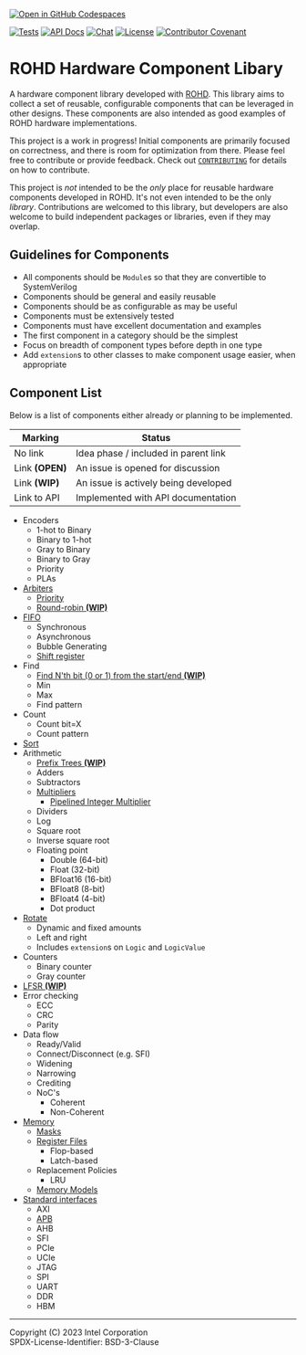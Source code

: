 [![Open in GitHub Codespaces](https://github.com/codespaces/badge.svg)](https://github.com/codespaces/new?hide_repo_select=true&ref=main&repo=621521356)

[![Tests](https://github.com/intel/rohd-hcl/actions/workflows/general.yml/badge.svg?event=push)](https://github.com/intel/rohd-hcl/actions/workflows/general.yml)
[![API Docs](https://img.shields.io/badge/API%20Docs-generated-success)](https://intel.github.io/rohd-hcl/rohd_hcl/rohd_hcl-library.html)
[![Chat](https://img.shields.io/discord/1001179329411166267?label=Chat)](https://discord.gg/jubxF84yGw)
[![License](https://img.shields.io/badge/License-BSD--3-blue)](https://github.com/intel/rohd-hcl/blob/main/LICENSE)
[![Contributor Covenant](https://img.shields.io/badge/Contributor%20Covenant-2.1-4baaaa.svg)](https://github.com/intel/rohd-hcl/blob/main/CODE_OF_CONDUCT.md)

# ROHD Hardware Component Libary

A hardware component library developed with [ROHD](https://github.com/intel/rohd).  This library aims to collect a set of reusable, configurable components that can be leveraged in other designs.  These components are also intended as good examples of ROHD hardware implementations.

This project is a work in progress!  Initial components are primarily focused on correctness, and there is room for optimization from there.  Please feel free to contribute or provide feedback.  Check out [`CONTRIBUTING`](https://github.com/intel/rohd-hcl/blob/main/CONTRIBUTING.md) for details on how to contribute.

This project is *not* intended to be the *only* place for reusable hardware components developed in ROHD.  It's not even intended to be the only *library*.  Contributions are welcomed to this library, but developers are also welcome to build independent packages or libraries, even if they may overlap.

## Guidelines for Components

- All components should be `Module`s so that they are convertible to SystemVerilog
- Components should be general and easily reusable
- Components should be as configurable as may be useful
- Components must be extensively tested
- Components must have excellent documentation and examples
- The first component in a category should be the simplest
- Focus on breadth of component types before depth in one type
- Add `extension`s to other classes to make component usage easier, when appropriate

## Component List

Below is a list of components either already or planning to be implemented.

| Marking         | Status                                 |
|-----------------|----------------------------------------|
| No link         | Idea phase / included in parent link   |
| Link **(OPEN)** | An issue is opened for discussion      |
| Link **(WIP)**  | An issue is actively being developed   |
| Link to API     | Implemented with API documentation     |

- Encoders
  - 1-hot to Binary
  - Binary to 1-hot
  - Gray to Binary
  - Binary to Gray
  - Priority
  - PLAs
- [Arbiters](./doc/arbiter.md)
  - [Priority](./doc/arbiter.md#priority-arbiter)
  - [Round-robin **(WIP)**](https://github.com/intel/rohd-hcl/issues/11)
- [FIFO](./doc/fifo.md)
  - Synchronous
  - Asynchronous
  - Bubble Generating
  - [Shift register](./doc/shift_register.md)
- Find
  - [Find N'th bit (0 or 1) from the start/end **(WIP)**](https://github.com/intel/rohd-hcl/issues/20)
  - Min
  - Max
  - Find pattern
- Count
  - Count bit=X
  - Count pattern
- [Sort](./doc/sort.md)
- Arithmetic
  - [Prefix Trees **(WIP)**](https://github.com/intel/rohd-hcl/issues/12)
  - Adders
  - Subtractors
  - [Multipliers](./doc/multiplier.md)
    - [Pipelined Integer Multiplier](./doc/multiplier.md#carry-save-multiplier)
  - Dividers
  - Log
  - Square root
  - Inverse square root
  - Floating point
    - Double (64-bit)
    - Float (32-bit)
    - BFloat16 (16-bit)
    - BFloat8 (8-bit)
    - BFloat4 (4-bit)
    - Dot product
- [Rotate](./doc/rotate.md)
  - Dynamic and fixed amounts
  - Left and right
  - Includes `extension`s on `Logic` and `LogicValue`
- Counters
  - Binary counter
  - Gray counter
- [LFSR **(WIP)**](https://github.com/intel/rohd-hcl/issues/8)
- Error checking
  - ECC
  - CRC
  - Parity
- Data flow
  - Ready/Valid
  - Connect/Disconnect (e.g. SFI)
  - Widening
  - Narrowing
  - Crediting
  - NoC's
    - Coherent
    - Non-Coherent
- [Memory](./doc/memory.md)
  - [Masks](./doc/memory.md#masks)
  - [Register Files](./doc/memory.md#register-files)
    - Flop-based
    - Latch-based
  - Replacement Policies
    - LRU
  - [Memory Models](./doc/memory.md#memory-models)
- [Standard interfaces](./doc/standard_interfaces.md)
  - AXI
  - [APB](./doc/standard_interfaces.md#apb)
  - AHB
  - SFI
  - PCIe
  - UCIe
  - JTAG
  - SPI
  - UART
  - DDR
  - HBM

----------------

Copyright (C) 2023 Intel Corporation  
SPDX-License-Identifier: BSD-3-Clause
